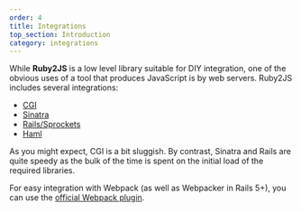 ```yaml
---
order: 4
title: Integrations
top_section: Introduction
category: integrations
---
```


While **Ruby2JS** is a low level library suitable for DIY integration, one of the
obvious uses of a tool that produces JavaScript is by web servers.  Ruby2JS
includes several integrations:

*  [CGI](https://github.com/ruby2js/ruby2js/blob/master/lib/ruby2js/cgi.rb)
*  [Sinatra](https://github.com/ruby2js/ruby2js/blob/master/lib/ruby2js/sinatra.rb)
*  [Rails/Sprockets](https://github.com/ruby2js/ruby2js/blob/master/lib/ruby2js/rails.rb)
*  [Haml](https://github.com/ruby2js/ruby2js/blob/master/lib/ruby2js/haml.rb)

As you might expect, CGI is a bit sluggish.  By contrast, Sinatra and Rails
are quite speedy as the bulk of the time is spent on the initial load of the
required libraries.

For easy integration with Webpack (as well as Webpacker in Rails 5+), you can use the
[official Webpack plugin](/docs/webpack).
